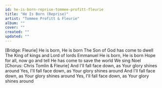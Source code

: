```yaml
---
id: he-is-born-reprise-tommee-profitt-fleurie
title: "He Is Born (Reprise)"
artist: "Tommee Profitt & Fleurie"
album: ""
cover: ""
created: ""
updated: ""
---
```


[Bridge: Fleurie]
He is born, He is born
The Son of God has come to dwell
The King of kings and Lord of lords
Emmanuel
He is born, He is born
Hope for all, now go and tell
He has come to save the world
We sing Noel
[Chorus: Chris Tomlin & Fleurie]
And I'll fall face down, as Your glory shines around
Yes, I'll fall face down, as Your glory shines around
And I'll fall face down, as Your glory shines around
Yes, I'll fall face down, as Your glory shines around